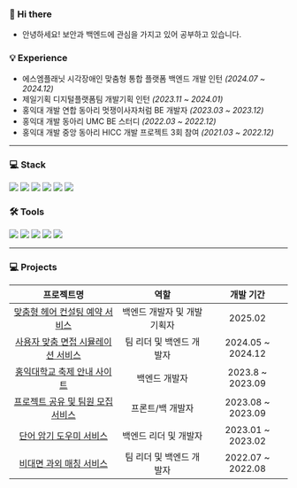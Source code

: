 
### 👋 Hi there
- 안녕하세요! 보안과 백엔드에 관심을 가지고 있어 공부하고 있습니다.

### 💡 Experience

- 에스엠플래닛 시각장애인 맞춤형 통합 플랫폼 백엔드 개발 인턴 *(2024.07 ~ 2024.12)*  
- 제일기획 디지털플랫폼팀 개발기획 인턴 *(2023.11 ~ 2024.01)*  
- 홍익대 개발 연합 동아리 멋쟁이사자처럼 BE 개발자 *(2023.03 ~ 2023.12)*  
- 홍익대 개발 동아리 UMC BE 스터디 *(2022.03 ~ 2022.12)*  
- 홍익대 개발 중앙 동아리 HICC 개발 프로젝트 3회 참여 *(2021.03 ~ 2022.12)*

- ---

### 💻 Stack


  <img src="https://img.shields.io/badge/Java-007396?style=flat-square&logo=Java&logoColor=white" /> <img src="https://img.shields.io/badge/Spring_Boot-6DB33F?style=flat-square&logo=Spring&logoColor=white" />
  <img src="https://img.shields.io/badge/JPA-6DB33F?style=flat-square&logo=Hibernate&logoColor=white" />
  <img src="https://img.shields.io/badge/MySQL-4479A1?style=flat-square&logo=MySQL&logoColor=white" />
  <img src="https://img.shields.io/badge/Docker-2496ED?style=flat-square&logo=Docker&logoColor=white" />
  <img src="https://img.shields.io/badge/AWS-FF9900?style=flat-square&logo=Amazon-AWS&logoColor=white" />


### 🛠️ Tools


  <img src="https://img.shields.io/badge/Git-F05032?style=flat-square&logo=Git&logoColor=white" /> <img src="https://img.shields.io/badge/GitHub-181717?style=flat-square&logo=GitHub&logoColor=white" />
  <img src="https://img.shields.io/badge/Sourcetree-0052CC?style=flat-square&logo=Atlassian&logoColor=white" />
  <img src="https://img.shields.io/badge/Notion-000000?style=flat-square&logo=Notion&logoColor=white" />
  <img src="https://img.shields.io/badge/Slack-4A154B?style=flat-square&logo=Slack&logoColor=white" />

---


### 💻 Projects
                                       
   
|                   프로젝트명                                  |                역할                 |       개발 기간       |
| :-----------------------------------------------------------: | :--------------------------------: | :-------------------: |
| [맞춤형 헤어 컨설팅 예약 서비스](https://github.com/Blaybus-8Hz/BE) | 백엔드 개발자 및 개발기획자        |        2025.02        |
| [사용자 맞춤 면접 시뮬레이션 서비스](https://github.com/Hongik-Graduate-Team/Backend) | 팀 리더 및 백엔드 개발자         | 2024.05 ~ 2024.12     |
| [홍익대학교 축제 안내 사이트](https://github.com/HongikUnivFestival/server-with-spring-boot) | 백엔드 개발자                     |   2023.8 ~ 2023.09    |
| [프로젝트 공유 및 팀원 모집 서비스](https://github.com/JSHWJ/KDT-8-Coplearn) | 프론트/백 개발자                  |   2023.08 ~ 2023.09   |
| [단어 암기 도우미 서비스](https://github.com/HICC-Bootcamp/2023-forever-VocaAllday) | 백엔드 리더 및 개발자             |   2023.01 ~ 2023.02   |
| [비대면 과외 매칭 서비스](https://github.com/HICC-Bootcamp/2022-Justworkhard-tutorKING) | 팀 리더 및 백엔드 개발자         |   2022.07 ~ 2022.08   |


